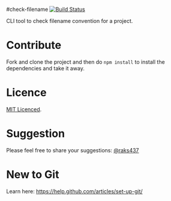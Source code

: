 #check-filename [![Build Status](https://travis-ci.org/raks437/check-filename.svg?branch=master)](https://travis-ci.org/raks437/check-filename)

CLI tool to check filename convention for a project.

# Contribute

Fork and clone the project and then do `npm install` to install the dependencies and take it away.

# Licence

[MIT Licenced](./LICENCE).

# Suggestion

Please feel free to share your suggestions: [@raks437](https://twitter.com/raks437/)

# New to Git

Learn here: https://help.github.com/articles/set-up-git/